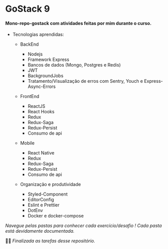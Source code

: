 # GoStack 9
#### Mono-repo-gostack com atividades feitas por mim durante o curso.

- Tecnologias aprendidas:
  - BackEnd
    - Nodejs
    - Framework Express
    - Bancos de dados (Mongo, Postgres e Redis)
    - JWT
    - BackgroundJobs
    - Tratamento/Visualização de erros com Sentry, Youch e Express-Async-Errors
    
  - FrontEnd
    - ReactJS
    - React Hooks
    - Redux
    - Redux-Saga
    - Redux-Persist
    - Consumo de api
    
  - Mobile
    - React Native
    - Redux
    - Redux-Saga
    - Redux-Persist
    - Consumo de api

  - Organização e produtividade
    - Styled-Component
    - EditorConfig
    - Eslint e Prettier 
    - DotEnv
    - Docker e docker-compose
    
    
    
 *Navegue pelas pastas para conhecer cada exercício/desafio ! Cada pasta está devidamente documentada.*
 
👷‍♂️️ *Finalizada as tarefas desse repositório.*
    

  

